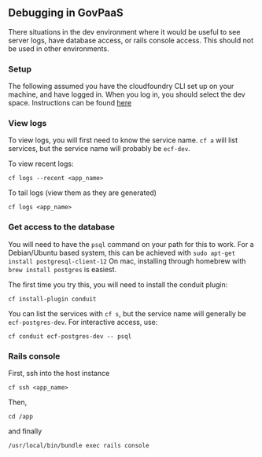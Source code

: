 ## Debugging in GovPaaS
There situations in the dev environment where it would be useful to see server logs, have database access, or rails console access.
This should not be used in other environments.

### Setup
The following assumed you have the cloudfoundry CLI set up on your machine, and have logged in. 
When you log in, you should select the dev space. Instructions can be found [here](https://docs.cloud.service.gov.uk/get_started.html#set-up-the-cloud-foundry-command-line)

### View logs
To view logs, you will first need to know the service name. `cf a` will list services, but the service name will probably be `ecf-dev`.

To view recent logs:

```cf logs --recent <app_name>```

To tail logs (view them as they are generated)

```cf logs <app_name>```

### Get access to the database
You will need to have the `psql` command on your path for this to work. 
For a Debian/Ubuntu based system, this can be achieved with `sudo apt-get install postgresql-client-12`
On mac, installing through homebrew with `brew install postgres` is easiest.

The first time you try this, you will need to install the conduit plugin:

`cf install-plugin conduit`

You can list the services with `cf s`, but the service name will generally be `ecf-postgres-dev`. For interactive access, use:

`cf conduit ecf-postgres-dev -- psql`

### Rails console
First, ssh into the host instance

`cf ssh <app_name>`

Then, 

`cd /app`

and finally

`/usr/local/bin/bundle exec rails console`